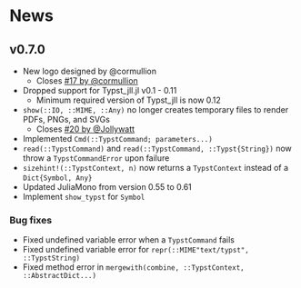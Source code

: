 
# News

## v0.7.0

- New logo designed by @cormullion
    - Closes [#17 by @cormullion](https://github.com/jakobjpeters/Typstry.jl/issues/17)
- Dropped support for Typst_jll.jl v0.1 - 0.11
    - Minimum required version of Typst_jll is now 0.12
- `show(::IO, ::MIME, ::Any)` no longer creates temporary files to render PDFs, PNGs, and SVGs
    - Closes [#20 by @Jollywatt](https://github.com/jakobjpeters/Typstry.jl/issues/20)
- Implemented `Cmd(::TypstCommand; parameters...)`
- `read(::TypstCommand)` and `read(::TypstCommand, ::Typst{String})`
    now throw a `TypstCommandError` upon failure
- `sizehint!(::TypstContext, n)` now returns a `TypstContext` instead of a `Dict{Symbol, Any}`
- Updated JuliaMono from version 0.55 to 0.61
- Implement `show_typst` for `Symbol`

### Bug fixes

- Fixed undefined variable error when a `TypstCommand` fails
- Fixed undefined variable error for `repr(::MIME"text/typst", ::TypstString)`
- Fixed method error in `mergewith(combine, ::TypstContext, ::AbstractDict...)`
